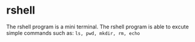 # rshell


The rshell program is a mini terminal. The rshell program is able to excute simple commands such as: `ls, pwd, mkdir, rm, echo`
